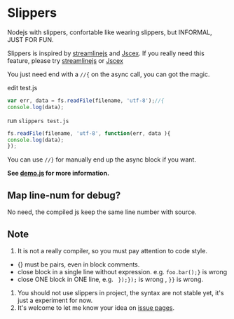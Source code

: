 Slippers
========

Nodejs with slippers, confortable like wearing slippers, but INFORMAL, JUST FOR FUN.

Slippers is inspired by [streamlinejs](https://github.com/Sage/streamlinejs) and [Jscex](https://github.com/JeffreyZhao/jscex).
If you really need this feature,
please try [streamlinejs](https://github.com/Sage/streamlinejs) or [Jscex](https://github.com/JeffreyZhao/jscex)

You just need end with a `//{` on the async call, you can got the magic.

edit test.js

```javascript
var err, data = fs.readFile(filename, 'utf-8');//{
console.log(data);
```

run `slippers test.js`

```javascript
fs.readFile(filename, 'utf-8', function(err, data ){
console.log(data);
});
```

You can use `//}` for manually end up the async block if you want.

**See [demo.js](https://github.com/guileen/slippers/blob/master/demo.js) for more information.**

Map line-num for debug?
--------
No need, the compiled js keep the same line number with source.

Note
--------

1. It is not a really compiler, so you must pay attention to code style.
  * {} must be pairs, even in block comments.
  * close block in a single line without expression. e.g. `foo.bar();}` is wrong
  * close ONE block in ONE line, e.g. ` });});` is wrong , `}}` is wrong.

1. You should not use slippers in project, the syntax are not stable yet, it's just a experiment for now.
1. It's welcome to let me know your idea on [issue pages](https://github.com/guileen/slippers/issues).
